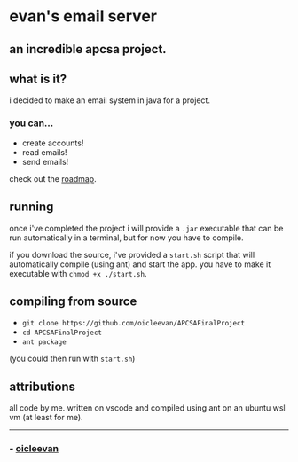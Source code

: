 # evan's email server
## an incredible apcsa project.

## what is it?

i decided to make an email system in java for a project.

### you can...

- create accounts!
- read emails!
- send emails!

check out the [roadmap](ROADMAP.md).

## running

once i've completed the project i will provide a `.jar` executable that can be run automatically in a terminal, but for now you have to compile.

if you download the source, i've provided a `start.sh` script that will automatically compile (using ant) and start the app. you have to make it executable with `chmod +x ./start.sh`. 

## compiling from source

- ```git clone https://github.com/oicleevan/APCSAFinalProject```
- ```cd APCSAFinalProject```
- ```ant package```

(you could then run with `start.sh`)

## attributions

all code by me. written on vscode and compiled using ant on an ubuntu wsl vm (at least for me).

---

### - [oicleevan](https://github.com/oicleevan)